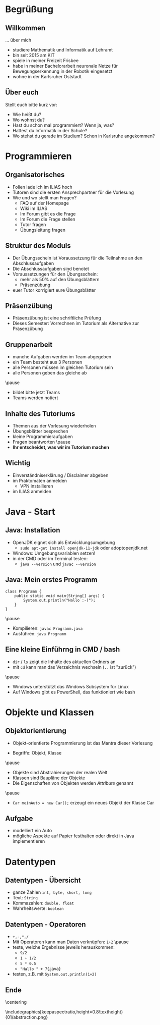 # Begrüßung

## Willkommen

... über mich

- studiere Mathematik und Informatik auf Lehramt
- bin seit 2015 am KIT
- spiele in meiner Freizeit Frisbee
- habe in meiner Bachelorarbeit neuronale Netze für Bewegungserkennung in der Robotik eingesetzt
- wohne in der Karlsruher Oststadt

## Über euch

Stellt euch bitte kurz vor:

- Wie heißt du?
- Wo wohnst du?
- Hast du schon mal programmiert? Wenn ja, was?
- Hattest du Informatik in der Schule?
- Wo stehst du gerade im Studium? Schon in Karlsruhe angekommen?

# Programmieren

## Organisatorisches

- Folien lade ich im ILIAS hoch
- Tutoren sind die ersten Ansprechpartner für die Vorlesung
- Wie und wo stellt man Fragen?
    - FAQ auf der Homepage
    - Wiki im ILIAS
    - Im Forum gibt es die Frage
    - Im Forum die Frage stellen
    - Tutor fragen
    - Übungsleitung fragen

## Struktur des Moduls

- Der Übungsschein ist Voraussetzung für die Teilnahme an den Abschlussaufgaben
- Die Abschlussaufgaben sind benotet
- Voraussetzungen für den Übungsschein:
    - mehr als 50% auf den Übungsblättern
    - Präsenzübung
- euer Tutor korrigiert eure Übungsblätter

## Präsenzübung

- Präsenzübung ist eine schriftliche Prüfung
- Dieses Semester: Vorrechnen im Tutorium als Alternative zur Präsenzübung

## Gruppenarbeit

- manche Aufgaben werden im Team abgegeben
- ein Team besteht aus 3 Personen
- alle Personen müssen im gleichen Tutorium sein
- alle Personen geben das gleiche ab

\pause

- bildet bitte jetzt Teams
- Teams werden notiert

## Inhalte des Tutoriums

- Themen aus der Vorlesung wiederholen
- Übungsblätter besprechen
- kleine Programmieraufgaben
- Fragen beantworten
\pause
- __Ihr entscheidet, was wir im Tutorium machen__

## Wichtig

- Einverständniserklärung / Disclaimer abgeben
- im Praktomaten anmelden
    - VPN installieren
- im ILIAS anmelden

# Java - Start

## Java: Installation

- OpenJDK eignet sich als Entwicklungsumgebung
    - `sudo apt-get install openjdk-11-jdk` oder adoptopenjdk.net
- Windows: Umgebungsvariablen setzen!
- in der CMD oder im Terminal testen:
    - `java --version` und `javac --version`

## Java: Mein erstes Programm

~~~{.java}
class Programm {
    public static void main(String[] args) {
        System.out.println("Hallo :-)");
    }
}
~~~

\pause

- Kompilieren: `javac Programm.java`
- Ausführen: `java Programm`

## Eine kleine Einführng in CMD / bash

- `dir` / `ls` zeigt die Inhalte des aktuellen Ordners an
- mit `cd` kann man das Verzeichnis wechseln (`..` ist "zurück")

\pause

- Windows unterstützt das Windows Subsystem für Linux
- Auf Windows gibt es PowerShell, das funktioniert wie bash

# Objekte und Klassen

## Objektorientierung

- Objekt-orientierte Programmierung ist das Mantra dieser Vorlesung

- Begriffe: Objekt, Klasse

\pause

- Objekte sind Abstrahierungen der realen Welt
- Klassen sind Baupläne der Objekte
- Die Eigenschaften von Objekten werden _Attribute_ genannt

\pause

- `Car meinAuto = new Car();` erzeugt ein neues Objekt der Klasse Car

## Aufgabe

- modelliert ein Auto
- mögliche Aspekte auf Papier festhalten oder direkt in Java implementieren

# Datentypen

## Datentypen - Übersicht

- ganze Zahlen `int, byte, short, long`
- Text: `String`
- Kommazahlen: `double, float`
- Wahrheitswerte: `boolean`

## Datentypen - Operatoren

- `+,-,*,/`
- Mit Operatoren kann man Daten verknüpfen: `1+2`
\pause
- teste, welche Ergebnisse jeweils herauskommen:
    - `9/2`
    - `1 + 1/2`
    - `5 * 0.5`
    - `"Hallo " + 7`{.java}
- testen, z.B. mit `System.out.println(1+2)`

## Ende

\centering

\includegraphics[keepaspectratio,height=0.8\textheight}{01/abstraction.png}

<!---![xkcd: Abstraction](01/abstraction.png){height=80%,keepaspectratio}-->
